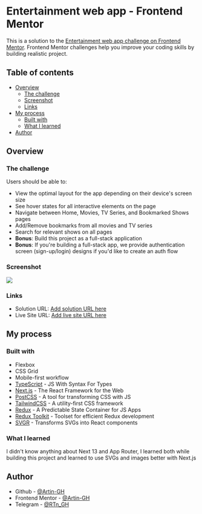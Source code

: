 # Entertainment web app - Frontend Mentor

This is a solution to the [Entertainment web app challenge on Frontend Mentor](https://www.frontendmentor.io/challenges/entertainment-web-app-J-UhgAW1X). Frontend Mentor challenges help you improve your coding skills by building realistic project.

## Table of contents

- [Overview](#overview)
  - [The challenge](#the-challenge)
  - [Screenshot](#screenshot)
  - [Links](#links)
- [My process](#my-process)
  - [Built with](#built-with)
  - [What I learned](#what-i-learned)
- [Author](#author)

## Overview

### The challenge

Users should be able to:

- View the optimal layout for the app depending on their device's screen size
- See hover states for all interactive elements on the page
- Navigate between Home, Movies, TV Series, and Bookmarked Shows pages
- Add/Remove bookmarks from all movies and TV series
- Search for relevant shows on all pages
- **Bonus**: Build this project as a full-stack application
- **Bonus**: If you're building a full-stack app, we provide authentication screen (sign-up/login) designs if you'd like to create an auth flow

### Screenshot

![](./screenshots/screenshot.png)


### Links

- Solution URL: [Add solution URL here](https://your-solution-url.com)
- Live Site URL: [Add live site URL here](https://your-live-site-url.com)

## My process

### Built with

- Flexbox
- CSS Grid
- Mobile-first workflow
- [TypeScript](https://www.typescriptlang.org/) - JS With Syntax For Types
- [Next.js](https://nextjs.org/) - The React Framework for the Web
- [PostCSS](https://postcss.org/) - A tool for transforming CSS with JS
- [TailwindCSS](https://tailwindcss.com/) - A utility-first CSS framework
- [Redux](https://redux.js.org/) - A Predictable State Container for JS Apps
- [Redux Toolkit](https://redux-toolkit.js.org/) - Toolset for efficient Redux development
- [SVGR](https://react-svgr.com/) - Transforms SVGs into React components


### What I learned

I didn't know anything about Next 13 and App Router, I learned both while building this project and learned to use SVGs and images better with Next.js

## Author

- Github - [@Artin-GH](https://github.com/Artin-GH/)
- Frontend Mentor - [@Artin-GH](https://www.frontendmentor.io/profile/Artin-GH/)
- Telegram - [@RTn_GH](https://t.me/RTn_GH/)
